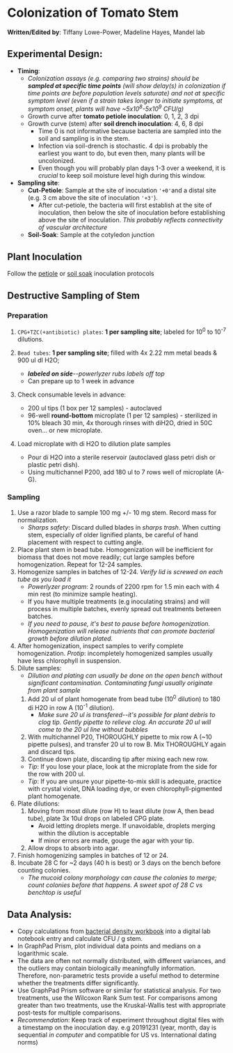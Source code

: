 # Colonization of Tomato Stem

**Written/Edited by**: Tiffany Lowe-Power, Madeline Hayes, Mandel lab

## Experimental Design:
* **Timing**:
    * *Colonization assays (e.g. comparing two strains) should be **sampled at specific time points** (will show delay(s) in colonization if time points are before population levels saturate) and not at specific symptom level (even if a strain takes longer to initiate symptoms, at symptom onset, plants will have ~5x10<sup>8</sup>-5x10<sup>9</sup> CFU/g)*
    * Growth curve after **tomato petiole inoculation**: 0, 1, 2, 3 dpi
    * Growth curve (stem) after **soil drench inoculation**: 4, 6, 8 dpi
        * Time 0 is not informative because bacteria are sampled into the soil and sampling is in the stem. 
        * Infection via soil-drench is stochastic. 4 dpi is probably the earliest you want to do, but even then, many plants will be uncolonized. 
        * Even though you will probably plan days 1-3 over a weekend, it is *crucial* to keep soil moisture level high during this window.
* **Sampling site**:
    * **Cut-Petiole**: Sample at the site of inoculation `'+0'`and a distal site (e.g. 3 cm above the site of inoculation `'+3'`).
        * After cut-petiole, the bacteria will first establish at the site of inoculation, then below the site of inoculation before establishing above the site of inoculation. 
        *This probably reflects connectivity of vascular architecture*
    * **Soil-Soak**: Sample at the cotyledon junction

## Plant Inoculation
Follow the [petiole](tomato_petiole_inoc.md) or [soil soak](tomato_ss_inoc.md) inoculation protocols

## Destructive Sampling of Stem

### Preparation
1. `CPG+TZC(+antibiotic) plates`: **1 per sampling site**; labeled for 10<sup>0</sup> to 10<sup>-7</sup> dilutions.
1. `Bead tubes`: **1 per sampling site**; filled with 4x 2.22 mm metal beads & 900 ul dI H2O;  
    * ***labeled on side**--powerlyzer rubs labels off top*
    * Can prepare up to 1 week in advance

1. Check consumable levels in advance: 
    * 200 ul tips (1 box per 12 samples) - autoclaved
    * 96-well **round-bottom** microplate (1 per 12 samples) - sterilized in 10% bleach 30 min, 4x thorough rinses with diH2O, dried in 50C oven... or new microplate.
1. Load microplate with di H2O to dilution plate samples
    * Pour di H2O into a sterile reservoir (autoclaved glass petri dish or  plastic petri dish).
    * Using multichannel P200, add 180 ul to 7 rows well of microplate (A-G). 

### Sampling
1. Use a razor blade to sample 100 mg +/- 10 mg stem. 
Record mass for normalization. 
    * *Sharps safety*: Discard dulled blades in *sharps trash*. 
    When cutting stem, especially of older lignified plants, be careful of hand placement with respect to cutting angle. 
1. Place plant stem in bead tube. 
Homogenization will be inefficient for biomass that does not move readily; cut large samples before homogenization. 
Repeat for 12-24 samples. 
1. Homogenize samples in batches of 12-24. 
*Verify lid is screwed on each tube as you load it*
    * *Powerlyzer program*: 2 rounds of 2200 rpm for 1.5 min each with 4 min rest (to minimize sample heating).
    * If you have multiple treatments (e.g inoculating strains) and will process in multiple batches, evenly spread out treatments between batches. 
    * *If you need to pause, it's best to pause before homogenization. 
    Homogenization will release nutrients that can promote bacterial growth before dilution plated.*  
1. After homogenization, inspect samples to verify complete homogenization. 
*Protip*: incompletely homogenized samples usually have less chlorophyll in suspension.
1. Dilute samples:
    * *Dilution and plating can usually be done on the open bench without significant contamination. 
    Contaminating fungi usually originate from plant sample*
    1. Add 20 ul of plant homogenate from bead tube (10<sup>0</sup> dilution) to 180 di H2O in row A (10<sup>-1</sup> dilution). 
        * *Make sure 20 ul is transfered--it's possible for plant debris to clog tip. 
        Gently pipette to relieve clog. 
        An accurate 20 ul will come to the 20 ul line without bubbles*
    1. With multichannel P20, THOROUGHLY pipette to mix row A (~10 pipette pulses), and transfer 20 ul to row B. 
    Mix THOROUGHLY again and discard tips. 
    1. Continue down plate, discarding tip after mixing each new row. 
    * *Tip*: If you lose your place, look at the microplate from the side for the row with 200 ul. 
    * *Tip*: If you are unsure your pipette-to-mix skill is adequate, practice with crystal violet, DNA loading dye, or even chlorophyll-pigmented plant homogenate. 
1. Plate dilutions:
    1. Moving from most dilute (row H) to least dilute (row A, then bead tube), plate 3x 10ul drops on labeled CPG plate. 
        * Avoid letting droplets merge. If unavoidable, droplets merging within the dilution is acceptable
        * If minor errors are made, gouge the agar with your tip. 
    1. Allow drops to absorb into agar. 
1. Finish homogenizing samples in batches of 12 or 24. 
1. Incubate 28 C for ~2 days (40 h is best) or 3 days on the bench before counting colonies.  
    * *The mucoid colony morphology can cause the colonies to merge; count colonies before that happens. 
    A sweet spot of 28 C vs benchtop is useful*

## Data Analysis: 
* Copy calculations from [bacterial density workbook](workbooks/bacterial_density_workbook.xlsx) into a digital lab notebook entry and calculate CFU / g stem. 
* In GraphPad Prism, plot individual data points and medians on a logarithmic scale.
* The data are often not normally distributed, with different variances, and the outliers may contain biologically meaningfully information. 
Therefore, non-parametric tests provide a useful method to determine whether the treatments differ significantly.
* Use GraphPad Prism software or similar for statistical analysis. 
For two treatments, use the Wilcoxon Rank Sum test. 
For comparisons among greater than two treatments, use the Kruskal-Wallis test with appropriate post-tests for multiple comparisons. 
* *Recommendation*: Keep track of experiment throughout digital files with a timestamp on the inoculation day. 
e.g 20191231 (year, month, day is sequential *in computer* and compatible for US vs. International dating norms)